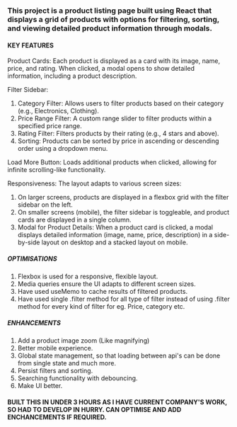 ### This project is a product listing page built using React that displays a grid of products with options for filtering, sorting, and viewing detailed product information through modals.

#### KEY FEATURES

Product Cards: Each product is displayed as a card with its image, name, price, and rating. When clicked, a modal opens to show detailed information, including a product description.

Filter Sidebar:

1. Category Filter: Allows users to filter products based on their category (e.g., Electronics, Clothing).
2. Price Range Filter: A custom range slider to filter products within a specified price range.
3. Rating Filter: Filters products by their rating (e.g., 4 stars and above).
4. Sorting: Products can be sorted by price in ascending or descending order using a dropdown menu.

Load More Button: Loads additional products when clicked, allowing for infinite scrolling-like functionality.

Responsiveness: The layout adapts to various screen sizes:

1. On larger screens, products are displayed in a flexbox grid with the filter sidebar on the left.
2. On smaller screens (mobile), the filter sidebar is toggleable, and product cards are displayed in a single column.
3. Modal for Product Details: When a product card is clicked, a modal displays detailed information (image, name, price, description) in a side-by-side layout on desktop and a stacked layout on mobile.

##### OPTIMISATIONS

1. Flexbox is used for a responsive, flexible layout.
2. Media queries ensure the UI adapts to different screen sizes.
3. Have used useMemo to cache results of filtered products.
4. Have used single .filter method for all type of filter instead of using .filter method for every kind of filter for eg. Price, category etc.

##### ENHANCEMENTS

1. Add a product image zoom (Like magnifying)
2. Better mobile experience.
3. Global state management, so that loading between api's can be done from single state and much more.
4. Persist filters and sorting.
5. Searching functionality with debouncing.
6. Make UI better.

#### BUILT THIS IN UNDER 3 HOURS AS I HAVE CURRENT COMPANY'S WORK, SO HAD TO DEVELOP IN HURRY. CAN OPTIMISE AND ADD ENCHANCEMENTS IF REQUIRED.
